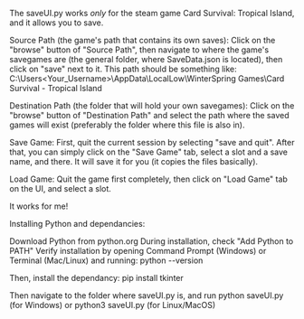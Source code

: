 The saveUI.py works *only* for the steam game Card Survival: Tropical Island, and it allows you to save.

Source Path (the game's path that contains its own saves):
Click on the "browse" button of "Source Path", then navigate to where the game's savegames are (the general folder, where SaveData.json is located), then click on "save" next to it. This path should be something like:
C:\Users\<Your_Username>\AppData\LocalLow\WinterSpring Games\Card Survival - Tropical Island

Destination Path (the folder that will hold your own savegames):
Click on the "browse" button of "Destination Path" and select the path where the saved games will exist (preferably the folder where this file is also in).

Save Game:
First, quit the current session by selecting "save and quit".
After that, you can simply click on the "Save Game" tab, select a slot and a save name, and there. It will save it for you (it copies the files basically). 

Load Game:
Quit the game first completely, then click on "Load Game" tab on the UI, and select a slot.

It works for me!

Installing Python and dependancies:

Download Python from python.org
During installation, check "Add Python to PATH"
Verify installation by opening Command Prompt (Windows) or Terminal (Mac/Linux) and running:
python --version

Then, install the dependancy:
pip install tkinter

Then navigate to the folder where saveUI.py is, and run
python saveUI.py 
(for Windows)
or 
python3 saveUI.py 
(for Linux/MacOS)
